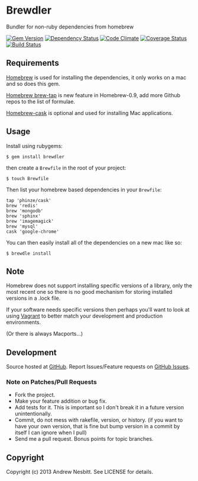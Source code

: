 # Brewdler

Bundler for non-ruby dependencies from homebrew

[![Gem Version](https://badge.fury.io/rb/brewdler.png)](http://badge.fury.io/rb/brewdler)
[![Dependency Status](https://gemnasium.com/andrew/brewdler.png)](https://gemnasium.com/andrew/brewdler)
[![Code Climate](https://codeclimate.com/github/andrew/brewdler.png)](https://codeclimate.com/github/andrew/brewdler)
[![Coverage Status](https://coveralls.io/repos/andrew/brewdler/badge.png)](https://coveralls.io/r/andrew/brewdler)
[![Build Status](https://travis-ci.org/andrew/brewdler.png)](https://travis-ci.org/andrew/brewdler)

## Requirements

[Homebrew](http://github.com/mxcl/homebrew) is used for installing the dependencies, it only works on a mac and so does this gem.

[Homebrew brew-tap](https://github.com/mxcl/homebrew/wiki/brew-tap) is new feature in Homebrew-0.9, add more Github repos to the list of formulae.

[Homebrew-cask](http://github.com/phinze/homebrew-cask) is optional and used for installing Mac applications.

## Usage

Install using rubygems:

    $ gem install brewdler

then create a `Brewfile` in the root of your project:

    $ touch Brewfile

Then list your homebrew based dependencies in your `Brewfile`:

    tap 'phinze/cask'
    brew 'redis'
    brew 'mongodb'
    brew 'sphinx'
    brew 'imagemagick'
    brew 'mysql'
    cask 'google-chrome'

You can then easily install all of the dependencies on a new mac like so:

    $ brewdle install

## Note

Homebrew does not support installing specific versions of a library, only the most recent one so there is no good mechanism for storing installed versions in a .lock file.

If your software needs specific versions then perhaps you'll want to look at using [Vagrant](http://vagrantup.com/) to better match your development and production environments.

(Or there is always Macports...)

## Development

Source hosted at [GitHub](http://github.com/andrew/brewdler).
Report Issues/Feature requests on [GitHub Issues](http://github.com/andrew/brewdler/issues).

### Note on Patches/Pull Requests

 * Fork the project.
 * Make your feature addition or bug fix.
 * Add tests for it. This is important so I don't break it in a
   future version unintentionally.
 * Commit, do not mess with rakefile, version, or history.
   (if you want to have your own version, that is fine but bump version in a commit by itself I can ignore when I pull)
 * Send me a pull request. Bonus points for topic branches.

## Copyright

Copyright (c) 2013 Andrew Nesbitt. See LICENSE for details.

